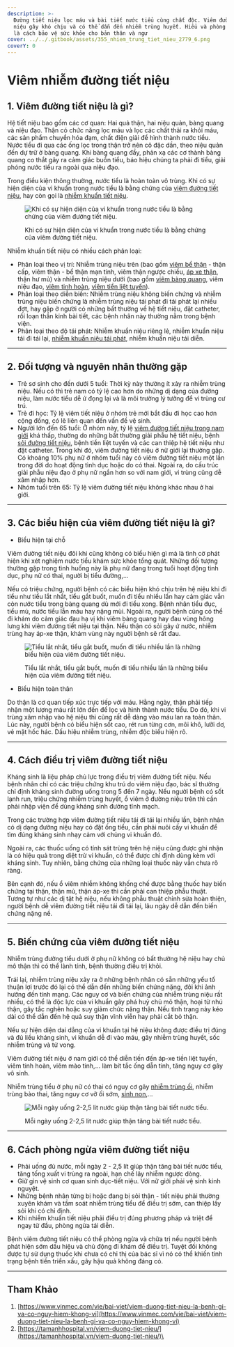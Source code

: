 ```yaml
---
description: >-
  Đường tiết niệu lọc máu và bài tiết nước tiểu cùng chất độc. Viêm đường tiết
  niệu gây khó chịu và có thể dẫn đến nhiễm trùng huyết. Hiểu và phòng ngừa bệnh
  là cách bảo vệ sức khỏe cho bản thân và ngư
cover: ../../.gitbook/assets/355_nhiem_trung_tiet_nieu_2779_6.png
coverY: 0
---
```


# Viêm nhiễm đường tiết niệu

## 1. Viêm đường tiết niệu là gì?

Hệ tiết niệu bao gồm các cơ quan: Hai quả thận, hai niệu quản, bàng quang và niệu đạo. Thận có chức năng lọc máu và lọc các chất thải ra khỏi máu, các sản phẩm chuyển hóa đạm, chất điện giải để hình thành nước tiểu. Nước tiểu đi qua các ống lọc trong thận trở nên cô đặc dần, theo niệu quản đến dự trữ ở bàng quang. Khi bàng quang đầy, phản xạ các cơ thành bàng quang co thắt gây ra cảm giác buồn tiểu, báo hiệu chúng ta phải đi tiểu, giải phóng nước tiểu ra ngoài qua niệu đạo.

Trong điều kiện thông thường, nước tiểu là hoàn toàn vô trùng. Khi có sự hiện diện của vi khuẩn trong nước tiểu là bằng chứng của [viêm đường tiết niệu](https://www.vinmec.com/vie/benh/viem-duong-tiet-nieu-2998), hay còn gọi là [nhiễm khuẩn tiết niệu](https://www.vinmec.com/vie/bai-viet/chan-doan-nhiem-khuan-duong-tiet-nieu-co-trieu-chung-vi).

<figure><img src="https://www.vinmec.com/static/uploads/20190417_100418_963872_viem_duong_tiet_nie_max_1800x1800_jpg_5f877e92ce.jpg" alt="Khi có sự hiện diện của vi khuẩn trong nước tiểu là bằng chứng của viêm đường tiết niệu."><figcaption><p>Khi có sự hiện diện của vi khuẩn trong nước tiểu là bằng chứng của viêm đường tiết niệu.</p></figcaption></figure>

Nhiễm khuẩn tiết niệu có nhiều cách phân loại:

* Phân loại theo vị trí: Nhiễm trùng niệu trên (bao gồm [viêm bể thận](https://www.vinmec.com/vie/bai-viet/viem-be-cap-nguy-hiem-nhu-nao-vi) - thận cấp, viêm thận - bể thận mạn tính, viêm thận ngược chiều, [áp xe thận](https://www.vinmec.com/vie/benh/ap-xe-than-3334), thận hư mủ) và nhiễm trùng niệu dưới (bao gồm [viêm bàng quang](https://www.vinmec.com/vie/benh/viem-bang-quang-3057), viêm niệu đạo, [viêm tinh hoàn](https://www.vinmec.com/vie/bai-viet/dieu-tri-viem-tinh-hoan-vi), [viêm tiền liệt tuyến](https://www.vinmec.com/vie/bai-viet/dau-hieu-cua-benh-viem-tien-liet-tuyen-o-nam-gioi-vi)).
* Phân loại theo diễn biến: Nhiễm trùng niệu không biến chứng và nhiễm trùng niệu biến chứng là nhiễm trùng niệu tái phát đi tái phát lại nhiều đợt, hay gặp ở người có những bất thường về hệ tiết niệu, đặt catheter, rối loạn thần kinh bài tiết, các bệnh nhân này thường nằm trong bệnh viện.
* Phân loại theo độ tái phát: Nhiễm khuẩn niệu riêng lẻ, nhiễm khuẩn niệu tái đi tái lại, [nhiễm khuẩn niệu tái phát](https://www.vinmec.com/vie/bai-viet/de-phong-nhiem-khuan-tiet-nieu-tai-phat-vi), nhiễm khuẩn niệu tái diễn.

***

## 2. Đối tượng và nguyên nhân thường gặp

* Trẻ sơ sinh cho đến dưới 5 tuổi: Thời kỳ này thường ít xảy ra nhiễm trùng niệu. Nếu có thì trẻ nam có tỷ lệ cao hơn do những dị dạng của đường niệu, làm nước tiểu dễ ứ đọng lại và là môi trường lý tưởng để vi trùng cư trú.
* Trẻ đi học: Tỷ lệ viêm tiết niệu ở nhóm trẻ mới bắt đầu đi học cao hơn cộng đồng, có lẽ liên quan đến vấn đề vệ sinh.
* Người lớn đến 65 tuổi: Ở nhóm này, tỷ lệ [viêm đường tiết niệu trong nam giới](https://www.vinmec.com/vie/bai-viet/dau-hieu-va-cach-chua-benh-viem-duong-tiet-nieu-o-nam-gioi-vi) khá thấp, thường do những bất thường giải phẫu hệ tiết niệu, bệnh [sỏi đường tiết niệu](https://www.vinmec.com/vie/bai-viet/phong-va-chua-tri-soi-duong-tiet-nieu-vi), bệnh tiền liệt tuyến và các can thiệp hệ tiết niệu như đặt catheter. Trong khi đó, viêm đường tiết niệu ở nữ giới lại thường gặp. Có khoảng 10% phụ nữ ở nhóm tuổi này có viêm đường tiết niệu một lần trong đời do hoạt động tình dục hoặc do có thai. Ngoài ra, do cấu trúc giải phẫu niệu đạo ở phụ nữ ngắn hơn so với nam giới, vi trùng cũng dễ xâm nhập hơn.
* Nhóm tuổi trên 65: Tỷ lệ viêm đường tiết niệu không khác nhau ở hai giới.

***

## 3. Các biểu hiện của viêm đường tiết niệu là gì?

* Biểu hiện tại chỗ

Viêm đường tiết niệu đôi khi cũng không có biểu hiện gì mà là tình cờ phát hiện khi xét nghiệm nước tiểu khám sức khỏe tổng quát. Những đối tượng thường gặp trong tình huống này là phụ nữ đang trong tuổi hoạt động tình dục, phụ nữ có thai, người bị tiểu đường,...

Nếu có triệu chứng, người bệnh có các biểu hiện khó chịu trên hệ niệu khi đi tiểu như tiểu lắt nhắt, tiểu gắt buốt, muốn đi tiểu nhiều lần hay cảm giác vẫn còn nước tiểu trong bàng quang dù mới đi tiểu xong. Bệnh nhân tiểu đục, tiểu mủ, nước tiểu lẫn máu hay nặng mùi. Ngoài ra, người bệnh cũng có thể đi khám do cảm giác đau hạ vị khi viêm bàng quang hay đau vùng hông lưng khi viêm đường tiết niệu tại thận. Nếu thận có sỏi gây ứ nước, nhiễm trùng hay áp-xe thận, khám vùng này người bệnh sẽ rất đau.

<figure><img src="https://www.vinmec.com/static/uploads/small_20190417_100638_529653_nguyen_nhan_bi_tieu_max_1800x1800_jpg_4e757dfb24.jpg" alt="Tiểu lắt nhắt, tiểu gắt buốt, muốn đi tiểu nhiều lần là những biểu hiện của viêm đường tiết niệu."><figcaption><p>Tiểu lắt nhắt, tiểu gắt buốt, muốn đi tiểu nhiều lần là những biểu hiện của viêm đường tiết niệu.</p></figcaption></figure>

* Biểu hiện toàn thân

Do thận là cơ quan tiếp xúc trực tiếp với máu. Hằng ngày, thận phải tiếp nhận một lượng máu rất lớn đến để lọc và hình thành nước tiểu. Do đó, khi vi trùng xâm nhập vào hệ niệu thì cũng rất dễ dàng vào máu lan ra toàn thân. Lúc này, người bệnh có biểu hiện sốt cao, rét run từng cơn, môi khô, lưỡi dơ, vẻ mặt hốc hác. Dấu hiệu nhiễm trùng, nhiễm độc biểu hiện rõ.

***

## 4. Cách điều trị viêm đường tiết niệu

Kháng sinh là liệu pháp chủ lực trong điều trị viêm đường tiết niệu. Nếu bệnh nhân chỉ có các triệu chứng khu trú do viêm niệu đạo, bác sĩ thường chỉ định kháng sinh đường uống trong 5 đến 7 ngày. Nếu người bệnh có sốt lạnh run, triệu chứng nhiễm trùng huyết, ổ viêm ở đường niệu trên thì cần phải nhập viện để dùng kháng sinh đường tĩnh mạch.

Trong các trường hợp viêm đường tiết niệu tái đi tái lại nhiều lần, bệnh nhân có dị dạng đường niệu hay có đặt ống tiểu, cần phải nuôi cấy vi khuẩn để tìm đúng kháng sinh nhạy cảm với chủng vi khuẩn đó.

Ngoài ra, các thuốc uống có tính sát trùng trên hệ niệu cũng được ghi nhận là có hiệu quả trong diệt trừ vi khuẩn, có thể được chỉ định dùng kèm với kháng sinh. Tuy nhiên, bằng chứng của những loại thuốc này vẫn chưa rõ ràng.

Bên cạnh đó, nếu ổ viêm nhiễm không khống chế được bằng thuốc hay biến chứng tại thận, thận mủ, thận áp-xe thì cần phải can thiệp phẫu thuật. Tương tự như các dị tật hệ niệu, nếu không phẫu thuật chỉnh sửa hoàn thiện, người bệnh dễ viêm đường tiết niệu tái đi tái lại, lâu ngày dễ dẫn đến biến chứng nặng nề.

***

## 5. Biến chứng của viêm đường tiết niệu

Nhiễm trùng đường tiểu dưới ở phụ nữ không có bất thường hệ niệu hay chủ mô thận thì có thể lành tính, bệnh thường điều trị khỏi.

Trái lại, nhiễm trùng niệu xảy ra ở những bệnh nhân có sẵn những yếu tố thuận lợi trước đó lại có thể dẫn đến những biến chứng nặng, đôi khi ảnh hưởng đến tính mạng. Các nguy cơ và biến chứng của nhiễm trùng niệu rất nhiều, có thể là độc lực của vi khuẩn gây phá huỷ chủ mô thận, hoại tử nhú thận, gây tắc nghẽn hoặc suy giảm chức năng thận. Nếu tình trạng này kéo dài có thể dẫn đến hệ quả suy thận vĩnh viễn hay phải cắt bỏ thận.

Nếu sự hiện diện dai dẳng của vi khuẩn tại hệ niệu không được điều trị đúng và đủ liều kháng sinh, vi khuẩn dễ đi vào máu, gây nhiễm trùng huyết, sốc nhiễm trùng và tử vong.

Viêm đường tiết niệu ở nam giới có thể diễn tiến đến áp-xe tiền liệt tuyến, viêm tinh hoàn, viêm mào tinh,... làm bít tắc ống dẫn tinh, tăng nguy cơ gây vô sinh.

Nhiễm trùng tiểu ở phụ nữ có thai có nguy cơ gây [nhiễm trùng ối](https://www.vinmec.com/vie/bai-viet/nhiem-trung-oi-dau-hieu-nhan-biet-som-vi), nhiễm trùng bào thai, tăng nguy cơ vỡ ối sớm, [sinh non](https://www.vinmec.com/vie/benh/sinh-non-3220),...

<figure><img src="https://www.vinmec.com/static/uploads/small_20190417_100839_245978_drinkingwaterathome_max_1800x1800_jpg_24c946c343.jpg" alt="Mỗi ngày uống 2-2,5 lit nước giúp thận tăng bài tiết nước tiểu."><figcaption><p>Mỗi ngày uống 2-2,5 lit nước giúp thận tăng bài tiết nước tiểu.</p></figcaption></figure>

***

## 6. Cách phòng ngừa viêm đường tiết niệu

* Phải uống đủ nước, mỗi ngày 2 - 2,5 lít giúp thận tăng bài tiết nước tiểu, tăng tống xuất vi trùng ra ngoài, hạn chế lây nhiễm ngược dòng.
* Giữ gìn vệ sinh cơ quan sinh dục-tiết niệu. Với nữ giới phải vệ sinh kinh nguyệt.
* Những bệnh nhân từng bị hoặc đang bị sỏi thận - tiết niệu phải thường xuyên khám và tầm soát nhiễm trùng tiểu để điều trị sớm, can thiệp lấy sỏi khi có chỉ định.
* Khi nhiễm khuẩn tiết niệu phải điều trị đúng phương pháp và triệt để ngay từ đầu, phòng ngừa tái diễn.

Bệnh viêm đường tiết niệu có thể phòng ngừa và chữa trị nếu người bệnh phát hiện sớm dấu hiệu và chủ động đi khám để điều trị. Tuyệt đối không được tự sử dụng thuốc khi chưa có chỉ thị của bác sĩ vì nó có thể khiến tình trạng bệnh tiến triển xấu, gây hậu quả không đáng có.

***

## Tham Khảo

1. [https://www.vinmec.com/vie/bai-viet/viem-duong-tiet-nieu-la-benh-gi-va-co-nguy-hiem-khong-vi](https://www.vinmec.com/vie/bai-viet/viem-duong-tiet-nieu-la-benh-gi-va-co-nguy-hiem-khong-vi)
2. [https://tamanhhospital.vn/viem-duong-tiet-nieu/](https://tamanhhospital.vn/viem-duong-tiet-nieu/)\
